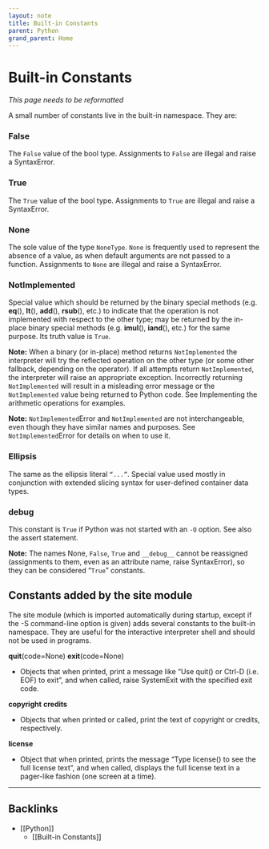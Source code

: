 ```yaml
---
layout: note
title: Built-in Constants
parent: Python
grand_parent: Home
---
```


# Built-in Constants

_This page needs to be reformatted_

A small number of constants live in the built-in namespace. They are:

### False

The `False` value of the bool type. Assignments to `False` are illegal and raise a SyntaxError.

### True

The `True` value of the bool type. Assignments to `True` are illegal and raise a SyntaxError.

### None

The sole value of the type `NoneType`. `None` is frequently used to represent the absence of a value, as when default arguments are not passed to a function. Assignments to `None` are illegal and raise a SyntaxError.

### NotImplemented

Special value which should be returned by the binary special methods (e.g. **eq**(), **lt**(), **add**(), **rsub**(), etc.) to indicate that the operation is not implemented with respect to the other type; may be returned by the in-place binary special methods (e.g. **imul**(), **iand**(), etc.) for the same purpose. Its truth value is `True`.

**Note:** When a binary (or in-place) method returns `NotImplemented` the interpreter will try the reflected operation on the other type (or some other fallback, depending on the operator). If all attempts return `NotImplemented`, the interpreter will raise an appropriate exception. Incorrectly returning `NotImplemented` will result in a misleading error message or the `NotImplemented` value being returned to Python code.
See Implementing the arithmetic operations for examples.

**Note:** `NotImplemented`Error and `NotImplemented` are not interchangeable, even though they have similar names and purposes. See `NotImplemented`Error for details on when to use it.

### Ellipsis

The same as the ellipsis literal `“...”`. Special value used mostly in conjunction with extended slicing syntax for user-defined container data types.

### **debug**

This constant is `True` if Python was not started with an `-O` option. See also the assert statement.

**Note:** The names None, `False`, `True` and `__debug__` cannot be reassigned (assignments to them, even as an attribute name, raise SyntaxError), so they can be considered “`True`” constants.

## Constants added by the site module

The site module (which is imported automatically during startup, except if the -S command-line option is given) adds several constants to the built-in namespace. They are useful for the interactive interpreter shell and should not be used in programs.

**quit**(code=None)
**exit**(code=None)

- Objects that when printed, print a message like “Use quit() or Ctrl-D (i.e. EOF) to exit”, and when called, raise SystemExit with the specified exit code.

**copyright**
**credits**

- Objects that when printed or called, print the text of copyright or credits, respectively.

**license**

- Object that when printed, prints the message “Type license() to see the full license text”, and when called, displays the full license text in a pager-like fashion (one screen at a time).

---
## Backlinks
* [[Python]]
	* [[Built-in Constants]]

